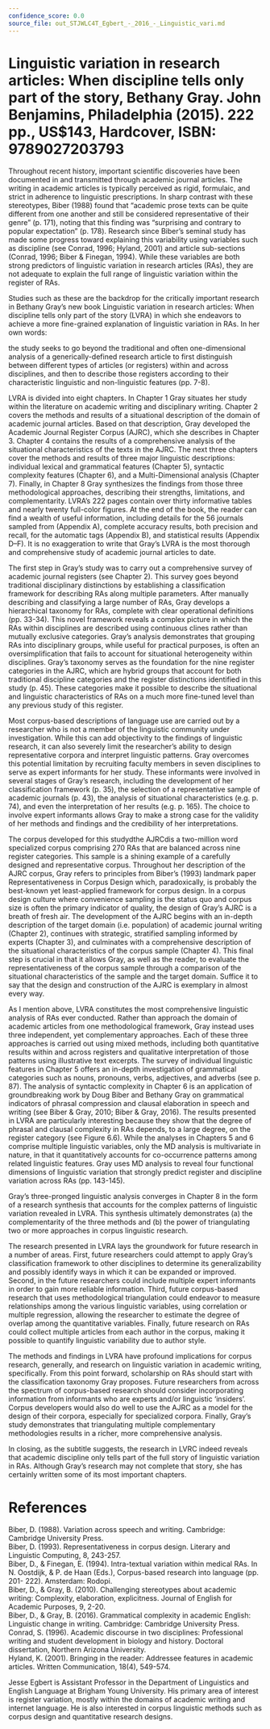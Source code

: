```yaml
---
confidence_score: 0.0
source_file: out_STJWLC4T_Egbert_-_2016_-_Linguistic_vari.md
---
```


# Linguistic variation in research articles: When discipline tells only part of the story, Bethany Gray. John Benjamins, Philadelphia (2015). 222 pp., US\$143, Hardcover, ISBN: 9789027203793

Throughout recent history, important scientific discoveries have been documented in and transmitted through academic journal articles. The writing in academic articles is typically perceived as rigid, formulaic, and strict in adherence to linguistic prescriptions. In sharp contrast with these stereotypes, Biber (1988) found that “academic prose texts can be quite different from one another and still be considered representative of their genre” (p. 171), noting that this finding was “surprising and contrary to popular expectation” (p. 178). Research since Biber’s seminal study has made some progress toward explaining this variability using variables such as discipline (see Conrad, 1996; Hyland, 2001) and article sub-sections (Conrad, 1996; Biber & Finegan, 1994). While these variables are both strong predictors of linguistic variation in research articles (RAs), they are not adequate to explain the full range of linguistic variation within the register of RAs.

Studies such as these are the backdrop for the critically important research in Bethany Gray’s new book Linguistic variation in research articles: When discipline tells only part of the story (LVRA) in which she endeavors to achieve a more fine-grained explanation of linguistic variation in RAs. In her own words:

the study seeks to go beyond the traditional and often one-dimensional analysis of a generically-defined research article to first distinguish between different types of articles (or registers) within and across disciplines, and then to describe those registers according to their characteristic linguistic and non-linguistic features (pp. 7-8).

LVRA is divided into eight chapters. In Chapter 1 Gray situates her study within the literature on academic writing and disciplinary writing. Chapter 2 covers the methods and results of a situational description of the domain of academic journal articles. Based on that description, Gray developed the Academic Journal Register Corpus (AJRC), which she describes in Chapter 3. Chapter 4 contains the results of a comprehensive analysis of the situational characteristics of the texts in the AJRC. The next three chapters cover the methods and results of three major linguistic descriptions: individual lexical and grammatical features (Chapter 5), syntactic complexity features (Chapter 6), and a Multi-Dimensional analysis (Chapter 7). Finally, in Chapter 8 Gray synthesizes the findings from those three methodological approaches, describing their strengths, limitations, and complementarity. LVRA’s 222 pages contain over thirty informative tables and nearly twenty full-color figures. At the end of the book, the reader can find a wealth of useful information, including details for the 56 journals sampled from (Appendix A), complete accuracy results, both precision and recall, for the automatic tags (Appendix B), and statistical results (Appendix D–F). It is no exaggeration to write that Gray’s LVRA is the most thorough and comprehensive study of academic journal articles to date.

The first step in Gray’s study was to carry out a comprehensive survey of academic journal registers (see Chapter 2). This survey goes beyond traditional disciplinary distinctions by establishing a classification framework for describing RAs along multiple parameters. After manually describing and classifying a large number of RAs, Gray develops a hierarchical taxonomy for RAs, complete with clear operational definitions (pp. 33-34). This novel framework reveals a complex picture in which the RAs within disciplines are described using continuous clines rather than mutually exclusive categories. Gray’s analysis demonstrates that grouping RAs into disciplinary groups, while useful for practical purposes, is often an oversimplification that fails to account for situational heterogeneity within disciplines. Gray’s taxonomy serves as the foundation for the nine register categories in the AJRC, which are hybrid groups that account for both traditional discipline categories and the register distinctions identified in this study (p. 45). These categories make it possible to describe the situational and linguistic characteristics of RAs on a much more fine-tuned level than any previous study of this register.

Most corpus-based descriptions of language use are carried out by a researcher who is not a member of the linguistic community under investigation. While this can add objectivity to the findings of linguistic research, it can also severely limit the researcher’s ability to design representative corpora and interpret linguistic patterns. Gray overcomes this potential limitation by recruiting faculty members in seven disciplines to serve as expert informants for her study. These informants were involved in several stages of Gray’s research, including the development of her classification framework (p. 35), the selection of a representative sample of academic journals (p. 43), the analysis of situational characteristics (e.g. p. 74), and even the interpretation of her results (e.g. p. 165). The choice to involve expert informants allows Gray to make a strong case for the validity of her methods and findings and the credibility of her interpretations.

The corpus developed for this studydthe AJRCdis a two-million word specialized corpus comprising 270 RAs that are balanced across nine register categories. This sample is a shining example of a carefully designed and representative corpus. Throughout her description of the AJRC corpus, Gray refers to principles from Biber’s (1993) landmark paper Representativeness in Corpus Design which, paradoxically, is probably the best-known yet least-applied framework for corpus design. In a corpus design culture where convenience sampling is the status quo and corpus size is often the primary indicator of quality, the design of Gray’s AJRC is a breath of fresh air. The development of the AJRC begins with an in-depth description of the target domain (i.e. population) of academic journal writing (Chapter 2), continues with strategic, stratified sampling informed by experts (Chapter 3), and culminates with a comprehensive description of the situational characteristics of the corpus sample (Chapter 4). This final step is crucial in that it allows Gray, as well as the reader, to evaluate the representativeness of the corpus sample through a comparison of the situational characteristics of the sample and the target domain. Suffice it to say that the design and construction of the AJRC is exemplary in almost every way.

As I mention above, LVRA constitutes the most comprehensive linguistic analysis of RAs ever conducted. Rather than approach the domain of academic articles from one methodological framework, Gray instead uses three independent, yet complementary approaches. Each of these three approaches is carried out using mixed methods, including both quantitative results within and across registers and qualitative interpretation of those patterns using illustrative text excerpts. The survey of individual linguistic features in Chapter 5 offers an in-depth investigation of grammatical categories such as nouns, pronouns, verbs, adjectives, and adverbs (see p. 87). The analysis of syntactic complexity in Chapter 6 is an application of groundbreaking work by Doug Biber and Bethany Gray on grammatical indicators of phrasal compression and clausal elaboration in speech and writing (see Biber & Gray, 2010; Biber & Gray, 2016). The results presented in LVRA are particularly interesting because they show that the degree of phrasal and clausal complexity in RAs depends, to a large degree, on the register category (see Figure 6.6). While the analyses in Chapters 5 and 6 comprise multiple linguistic variables, only the MD analysis is multivariate in nature, in that it quantitatively accounts for co-occurrence patterns among related linguistic features. Gray uses MD analysis to reveal four functional dimensions of linguistic variation that strongly predict register and discipline variation across RAs (pp. 143-145).

Gray’s three-pronged linguistic analysis converges in Chapter 8 in the form of a research synthesis that accounts for the complex patterns of linguistic variation revealed in LVRA. This synthesis ultimately demonstrates (a) the complementarity of the three methods and (b) the power of triangulating two or more approaches in corpus linguistic research.

The research presented in LVRA lays the groundwork for future research in a number of areas. First, future researchers could attempt to apply Gray’s classification framework to other disciplines to determine its generalizability and possibly identify ways in which it can be expanded or improved. Second, in the future researchers could include multiple expert informants in order to gain more reliable information. Third, future corpus-based research that uses methodological triangulation could endeavor to measure relationships among the various linguistic variables, using correlation or multiple regression, allowing the researcher to estimate the degree of overlap among the quantitative variables. Finally, future research on RAs could collect multiple articles from each author in the corpus, making it possible to quantify linguistic variability due to author style.

The methods and findings in LVRA have profound implications for corpus research, generally, and research on linguistic variation in academic writing, specifically. From this point forward, scholarship on RAs should start with the classification taxonomy Gray proposes. Future researchers from across the spectrum of corpus-based research should consider incorporating information from informants who are experts and/or linguistic ‘insiders’. Corpus developers would also do well to use the AJRC as a model for the design of their corpora, especially for specialized corpora. Finally, Gray’s study demonstrates that triangulating multiple complementary methodologies results in a richer, more comprehensive analysis.

In closing, as the subtitle suggests, the research in LVRC indeed reveals that academic discipline only tells part of the full story of linguistic variation in RAs. Although Gray’s research may not complete that story, she has certainly written some of its most important chapters.

# References

Biber, D. (1988). Variation across speech and writing. Cambridge: Cambridge University Press.   
Biber, D. (1993). Representativeness in corpus design. Literary and Linguistic Computing, 8, 243-257.   
Biber, D., & Finegan, E. (1994). Intra-textual variation within medical RAs. In N. Oostdijk, & P. de Haan (Eds.), Corpus-based research into language (pp. 201- 222). Amsterdam: Rodopi.   
Biber, D., & Gray, B. (2010). Challenging stereotypes about academic writing: Complexity, elaboration, explicitness. Journal of English for Academic Purposes, 9, 2-20.   
Biber, D., & Gray, B. (2016). Grammatical complexity in academic English: Linguistic change in writing. Cambridge: Cambridge University Press.   
Conrad, S. (1996). Academic discourse in two disciplines: Professional writing and student development in biology and history. Doctoral dissertation, Northern Arizona University.   
Hyland, K. (2001). Bringing in the reader: Addressee features in academic articles. Written Communication, 18(4), 549-574.

Jesse Egbert is Assistant Professor in the Department of Linguistics and English Language at Brigham Young University. His primary area of interest is register variation, mostly within the domains of academic writing and internet language. He is also interested in corpus linguistic methods such as corpus design and quantitative research designs.